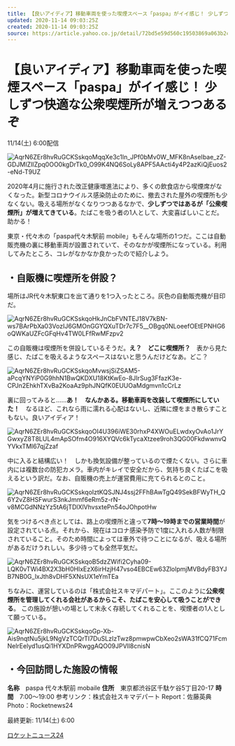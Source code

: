 ```yaml
---
title: 【良いアイディア】移動車両を使った喫煙スペース「paspa」がイイ感じ！ 少しずつ快適な公衆喫煙所が増えつつあるぞ - Yahoo! JAPAN
updated: 2020-11-14 09:03:25Z
created: 2020-11-14 09:03:25Z
source: https://article.yahoo.co.jp/detail/72bd5e59d560c19503869a063b2c3cab3995b1a0
---
```


# 【良いアイディア】移動車両を使った喫煙スペース「paspa」がイイ感じ！ 少しずつ快適な公衆喫煙所が増えつつあるぞ

  11/14(土) 6:00配信

![AqrN6ZEr8hvRuGCKSskqoMqqXe3c1ln_JPf0bMv0W_MFK8nAseIbae_zZ-GDJMIZIlZpq0OO0kgDrTk0_O99K4NQ6SoLy8APF5AActi4y4P2azKiQjEuos2-eNd-T9UZ](../_resources/AqrN6ZEr8hvRuGCKSskqoMqqXe3c1ln_JPf0bMv0W_MFK8nAseIbae_zZ-GDJMIZIlZpq0OO0kgDrTk0_O99K4NQ6SoLy8APF5AActi4y4P2azKiQjEuos2-eNd-T9UZ)

2020年4月に施行された改正健康増進法により、多くの飲食店から喫煙席がなくなった。新型コロナウイルス感染防止のために、撤去された屋外の喫煙所も少なくない。吸える場所がなくなりつつあるなかで、**少しずつではあるが「公衆喫煙所」が増えてきている**。たばこを吸う者の1人として、大変喜ばしいことだ。助かる！

東京・代々木の「paspa代々木駅前 mobile」もそんな場所の1つだ。ここは自動販売機の裏に移動車両が設置されていて、そのなかが喫煙所になっている。利用してみたところ、コレがなかなか良かったので紹介しよう。

## ・自販機に喫煙所を併設？

場所はJR代々木駅東口を出て通りを1つ入ったところ。灰色の自動販売機が目印だ。

![AqrN6ZEr8hvRuGCKSskqoHkJnCbFVNTEJ18V7kBN-ws7BArPbXa03VozIJ6GMOnGGYQXuTDr7c7F5__OBgq0NLoeefOEtEPNHG6oQWKaUZFcGFqHv4TW0LFfRwMFzpv2](../_resources/AqrN6ZEr8hvRuGCKSskqoHkJnCbFVNTEJ18V7kBN-ws7BArPbXa03VozIJ6GMOnGGYQXuTDr7c7F5__OBgq0NLoeefOEtEPNHG6oQWKaUZFcGFqHv4TW0LFfRwMFzpv2)

この自販機は喫煙所を併設しているそうだ。**え？　どこに喫煙所？**　表から見た感じ、たばこを吸えるようなスペースはないと思うんだけどなあ。どこ？

![AqrN6ZEr8hvRuGCKSskqoMvwsjSiZSAM5-aPcqYNYiP0G9hhN1BwQKDXU18KtKwEo-8JIrSug3FfazK3e-CPJn2EhkhTXvBa2KoaAz9phJNQfK0EUUOaMdgmvn1cCrLz](../_resources/AqrN6ZEr8hvRuGCKSskqoMvwsjSiZSAM5-aPcqYNYiP0G9hhN1BwQKDXU18KtKwEo-8JIrSug3FfazK3e-CPJn2EhkhTXvBa2KoaAz9phJNQfK0EUUOaMdgmvn1cCrLz)

裏に回ってみると……**あ！　なんかある。移動車両を改装して喫煙所にしていた！**　なるほど、これなら雨に濡れる心配はないし、近隣に煙をまき散らすこともない。良いアイディア！

![AqrN6ZEr8hvRuGCKSskqoOI4U396iWE30rhxP4XWOuELwdxyOvAo1JrYGwxyZ8T8LUL4mApSOfm4O916XYQVc6kTycaXtzee9roh3QG00FkdwwnvQYVkxTMl67qjZzaf](../_resources/AqrN6ZEr8hvRuGCKSskqoOI4U396iWE30rhxP4XWOuELwdxyOvAo1JrYGwxyZ8T8LUL4mApSOfm4O916XYQVc6kTycaXtzee9roh3QG00FkdwwnvQYVkxTMl67qjZzaf)

中に入ると結構広い！　しかも換気設備が整っているので煙たくない。さらに車内には複数台の防犯カメラ。車内がキレイで安全だから、気持ち良くたばこを吸えるという訳だ。なお、自販機の売上が運営費用に充てられるとのこと。

![AqrN6ZEr8hvRuGCKSskqoIztKQSJNJ4ssj2FFhBAwTgQ49SekBFWyTH_Q6Y2vZ8HSFwurS3nkJmmf6eRm5z-rN-v8MCGdNNzYz5tA6jTDlXlVhvsxtePn54oJOhpotHw](../_resources/AqrN6ZEr8hvRuGCKSskqoIztKQSJNJ4ssj2FFhBAwTgQ49SekBFWyTH_Q6Y2vZ8HSFwurS3nkJmmf6eRm5z-rN-v8MCGdNNzYz5tA6jTDlXlVhvsxtePn54oJOhpotHw)

気をつけるべき点としては、路上の喫煙所と違って**7時～19時までの営業時間**が設定されている点。それから、現在はコロナ感染予防で1度に入れる人数が制限されていること。そのため時間によっては車外で待つことになるが、吸える場所があるだけうれしい。多少待っても全然平気だ。

![AqrN6ZEr8hvRuGCKSskqoB5dzZWifi2Cyha09-LQK0vTWi4BX2X3bH0HlxEzX6irHzjH47vso4EBCEw63ZlolpmjMVBdyFB3YJB7NB0G_lxJth8vDHF5XNsUX1eYmTEa](../_resources/AqrN6ZEr8hvRuGCKSskqoB5dzZWifi2Cyha09-LQK0vTWi4BX2X3bH0HlxEzX6irHzjH47vso4EBCEw63ZlolpmjMVBdyFB3YJB7NB0G_lxJth8vDHF5XNsUX1eYmTEa)

ちなみに、運営しているのは「株式会社スキマデパート」。ここのように**公衆喫煙所を管理してくれる会社があるからこそ、たばこを安心して吸うことができる**。
この施設が憩いの場として末永く存続してくれることを、喫煙者の1人として願っている。

![AqrN6ZEr8hvRuGCKSskqoGp-Xb-Ais9nqtNu5jkL9NgVzTCQrTI7DuSLzIzTwz8pmwpwCbXeo2sWA31fCQ71FcmNelrEelyd1usQi1HYXDnPRwggAQO09JPVll8cnisN](../_resources/AqrN6ZEr8hvRuGCKSskqoGp-Xb-Ais9nqtNu5jkL9NgVzTCQrTI7DuSLzIzTwz8pmwpwCbXeo2sWA31fCQ71FcmNelrEelyd1usQi1HYXDnPRwggAQO09JPVll8cnisN)

## ・今回訪問した施設の情報

**名称**　paspa 代々木駅前 mobaile
**住所**　東京都渋谷区千駄ケ谷5丁目20-17
**時間**　7:00～19:00
参考リンク：株式会社スキマデパート
Report：佐藤英典
Photo：Rocketnews24

最終更新:  11/14(土) 6:00

 [ロケットニュース24](https://article.yahoo.co.jp/media/rocketnews24)